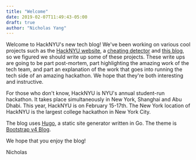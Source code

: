 ```yaml
---
title: "Welcome"
date: 2019-02-07T11:49:43-05:00
draft: true
author: "Nicholas Yang"
---
```


Welcome to HackNYU's new tech blog! We've been working on various cool
projects such as the [HackNYU
website](https://github.com/hacknyu/website), a [cheating
detector](https://github.com/hacknyu/aletheia) and [this
blog](https://github.com/hacknyu/blog), so we figured we should write
up some of these projects. These write ups are going to be part
post-mortem, part highlighting the amazing work of the tech team, and
part an explanation of the work that goes into running the tech side
of an amazing hackathon. We hope that they're both interesting and
instructive.

For those who don't know, HackNYU is NYU's annual student-run
hackathon. It takes place simultaneously in New York, Shanghai and Abu
Dhabi. This year, HackNYU is on February 15-17th. The New York
location of HackNYU is the largest college hackathon in New York City.

The blog uses [Hugo](https://gohugo.io), a static site generator
written in Go. The theme is [Bootstrap v4
Blog](https://themes.gohugo.io/hugo-theme-bootstrap4-blog/).

We hope that you enjoy the blog!

Nicholas
